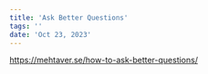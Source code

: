 ```yaml
---
title: 'Ask Better Questions'
tags: ''
date: 'Oct 23, 2023'
---
```


https://mehtaver.se/how-to-ask-better-questions/
